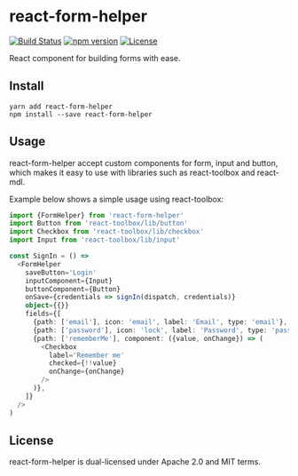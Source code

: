 # react-form-helper
[![Build Status](https://travis-ci.org/beanloop/react-form-helper.svg?branch=master)](https://travis-ci.org/beanloop/react-form-helper)
[![npm version](https://badge.fury.io/js/react-form-helper.svg)](https://badge.fury.io/js/react-form-helper)
[![License](http://img.shields.io/:license-mit-blue.svg)](http://doge.mit-license.org)

React component for building forms with ease.

## Install
```
yarn add react-form-helper
npm install --save react-form-helper
```

## Usage
react-form-helper accept custom components for form, input and button,
which makes it easy to use with libraries such as react-toolbox and react-mdl.

Example below shows a simple usage using react-toolbox:

```typescript
import {FormHelper} from 'react-form-helper'
import Button from 'react-toolbox/lib/button'
import Checkbox from 'react-toolbox/lib/checkbox'
import Input from 'react-toolbox/lib/input'

const SignIn = () =>
  <FormHelper
    saveButton='Login'
    inputComponent={Input}
    buttonComponent={Button}
    onSave={credentials => signIn(dispatch, credentials)}
    object={{}}
    fields={[
      {path: ['email'], icon: 'email', label: 'Email', type: 'email'},
      {path: ['password'], icon: 'lock', label: 'Password', type: 'password'},
      {path: ['rememberMe'], component: ({value, onChange}) => (
        <Checkbox
          label='Remember me'
          checked={!!value}
          onChange={onChange}
        />
      )},
    ]}
  />
)
```

## License
react-form-helper is dual-licensed under Apache 2.0 and MIT
terms.
